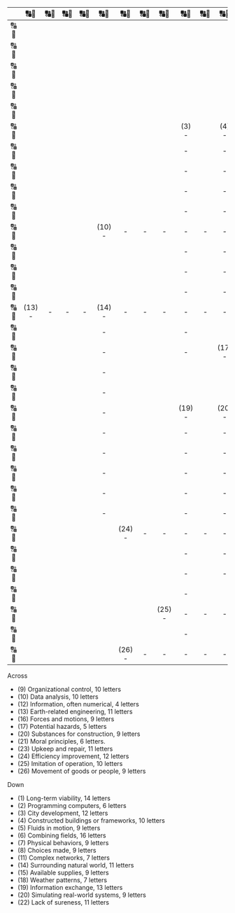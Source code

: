 |                        |&#128288;&#128290;|&#128288;&#128290;|&#128288;&#128290;|&#128288;&#128290;|&#128288;&#128290;|&#128288;&#128290;|&#128288;&#128290;|&#128288;&#128290;|&#128288;&#128290;|&#128288;&#128290;|&#128288;&#128290;|&#128288;&#128290;|&#128288;&#128290;|&#128288;&#128290;|&#128288;&#128290;|&#128288;&#128290;|&#128288;&#128290;|&#128288;&#128290;|&#128288;&#128290;|&#128288;&#128290;|&#128288;&#128290;|&#128288;&#128290;|&#128288;&#128290;|&#128288;&#128290;|&#128288;&#128290;|&#128288;&#128290;|&#128288;&#128290;|&#128288;&#128290;|
| :--------------------: |:-----:|:-----:|:-----:|:-----:|:-----:|:-----:|:-----:|:-----:|:-----:|:-----:|:-----:|:-----:|:-----:|:-----:|:-----:|:-----:|:-----:|:-----:|:-----:|:-----:|:-----:|:-----:|:-----:|:-----:|:-----:|:-----:|:-----:|:-----:|
| &#128288;<br>&#128290; |      |      |      |      |      |      |      |      |      |      |      |      |      |      |      |      |      |      |      |      |      |      |      |      |      |      | (1) -|      |
| &#128288;<br>&#128290; |      |      |      |      |      |      |      |      |      |      |      |      |      |      |      |      |      |      |      |      |      |      |      |      |      |      |   -  |      |
| &#128288;<br>&#128290; |      |      |      |      |      |      |      |      |      |      |      |      |      |      |      |      |      |      |      |      |      |      |      |      |      |      |   -  |      |
| &#128288;<br>&#128290; |      |      |      |      |      |      |      |      |      |      |      |      |      |      |      |      |      |      |      |      |      |      |      |      |      |      |   -  |      |
| &#128288;<br>&#128290; |      |      |      |      |      |      |      |      |      |      |      |      |      |      |      |      |      |      |      | (2) -|      |      |      |      |      |      |   -  |      |
| &#128288;<br>&#128290; |      |      |      |      |      |      |      |      | (3) -|      | (4) -|      |      |      |      |      | (5) -|      |      |   -  |      |      |      |      |      |      |   -  |      |
| &#128288;<br>&#128290; |      |      |      |      |      |      |      |      |   -  |      |   -  |      |      |      |      |      |   -  |      |      |   -  |      |      |      |      |      |      |   -  |      |
| &#128288;<br>&#128290; |      |      |      |      |      |      |      |      |   -  |      |   -  |      |      |      |      |      |   -  |      |      |   -  |      |      |      |      | (6) -|      |   -  |      |
| &#128288;<br>&#128290; |      |      |      |      |      |      |      |      |   -  |      |   -  |      | (7) -|      |      |      |   -  |      |      |   -  |      |      | (8) -|      |   -  |      |   -  |      |
| &#128288;<br>&#128290; |      |      |      |      |      |      |      |      |   -  |      |   -  |      |   -  |      |      | (9) -|   -  |   -  |   -  |   -  |   -  |   -  |   -  |   -  |   -  |      |   -  |      |
| &#128288;<br>&#128290; |      |      |      |      |(10) -|   -  |   -  |   -  |   -  |   -  |   -  |   -  |   -  |   -  |      |      |   -  |      |      |      |      |      |   -  |      |   -  |      |   -  |      |
| &#128288;<br>&#128290; |      |      |      |      |      |      |      |      |   -  |      |   -  |      |   -  |      |      |      |   -  |      |(11) -|      |      |      |   -  |      |   -  |      |   -  |      |
| &#128288;<br>&#128290; |      |      |      |      |      |      |      |      |   -  |      |   -  |      |   -  |      |      |      |   -  |      |   -  |      |      |      |   -  |      | (12)-|   -  |   -  |   -  |
| &#128288;<br>&#128290; |      |      |      |      |      |      |      |      |   -  |      |   -  |      |   -  |      |      |      |   -  |      |   -  |      |      |      |   -  |      |   -  |      |   -  |      |
| &#128288;<br>&#128290; |(13) -|   -  |   -  |   -  |(14) -|   -  |   -  |   -  |   -  |   -  |   -  |      |   -  |      |(15) -|      |   -  |      |   -  |      |      |      |   -  |      |   -  |      |      |      |
| &#128288;<br>&#128290; |      |      |      |      |   -  |      |      |      |   -  |      |      |      |   -  |      |   -  |      |      |(16) -|   -  |   -  |   -  |   -  |   -  |   -  |   -  |   -  |      |      |
| &#128288;<br>&#128290; |      |      |      |      |   -  |      |      |      |   -  |      |(17) -|   -  |   -  |   -  |   -  |      |      |      |   -  |      |      |      |   -  |      |   -  |      |      |      |
| &#128288;<br>&#128290; |      |      |      |      |   -  |      |      |      |      |      |      |      |      |      |   -  |      |      |      |   -  |      |      |      |      |      |   -  |      |      |      |
| &#128288;<br>&#128290; |      |      |      |      |   -  |      |      |      |      |      |      |      |      |      |   -  |      |      |(18) -|      |      |      |      |      |      |   -  |      |      |      |
| &#128288;<br>&#128290; |      |      |      |      |   -  |      |      |      |(19) -|      |(20) -|   -  |   -  |   -  |   -  |   -  |   -  |   -  |   -  |      |      |(21) -|   -  |   -  |   -  |   -  |   -  |      |
| &#128288;<br>&#128290; |      |      |      |      |   -  |      |      |      |   -  |      |   -  |      |      |      |   -  |      |      |   -  |      |      |(22) -|      |      |      |   -  |      |      |      |
| &#128288;<br>&#128290; |      |      |      |      |   -  |      |      |      |   -  |      |   -  |      |      |      |   -  |      |      |(23) -|   -  |   -  |   -  |   -  |   -  |   -  |   -  |   -  |   -  |   -  |
| &#128288;<br>&#128290; |      |      |      |      |   -  |      |      |      |   -  |      |   -  |      |      |      |   -  |      |      |   -  |      |      |   -  |      |      |      |   -  |      |      |      |
| &#128288;<br>&#128290; |      |      |      |      |   -  |      |      |      |   -  |      |   -  |      |      |      |      |      |      |   -  |      |      |   -  |      |      |      |   -  |      |      |      |
| &#128288;<br>&#128290; |      |      |      |      |   -  |      |      |      |   -  |      |   -  |      |      |      |      |      |      |   -  |      |      |   -  |      |      |      |      |      |      |      |
| &#128288;<br>&#128290; |      |      |      |      |      |(24) -|   -  |   -  |   -  |   -  |   -  |   -  |   -  |   -  |   -  |   -  |   -  |      |      |      |   -  |      |      |      |      |      |      |      |
| &#128288;<br>&#128290; |      |      |      |      |      |      |      |      |   -  |      |   -  |      |      |      |      |      |      |      |      |      |   -  |      |      |      |      |      |      |      |
| &#128288;<br>&#128290; |      |      |      |      |      |      |      |      |   -  |      |   -  |      |      |      |      |      |      |      |      |      |   -  |      |      |      |      |      |      |      |
| &#128288;<br>&#128290; |      |      |      |      |      |      |      |      |   -  |      |      |      |      |      |      |      |      |      |      |      |   -  |      |      |      |      |      |      |      |
| &#128288;<br>&#128290; |      |      |      |      |      |      |      |(25) -|   -  |   -  |   -  |   -  |   -  |   -  |   -  |   -  |   -  |      |      |      |   -  |      |      |      |      |      |      |      |
| &#128288;<br>&#128290; |      |      |      |      |      |      |      |      |   -  |      |      |      |      |      |      |      |      |      |      |      |   -  |      |      |      |      |      |      |      |
| &#128288;<br>&#128290; |      |      |      |      |      |(26) -|   -  |   -  |   -  |   -  |   -  |   -  |   -  |   -  |      |      |      |      |      |      |      |      |      |      |      |      |      |      |

Across
- (9) Organizational control, 10 letters
- (10) Data analysis, 10 letters
- (12) Information, often numerical, 4 letters
- (13) Earth-related engineering, 11 letters
- (16) Forces and motions, 9 letters
- (17) Potential hazards, 5 letters
- (20) Substances for construction, 9 letters
- (21) Moral principles, 6 letters.
- (23) Upkeep and repair, 11 letters
- (24) Efficiency improvement, 12 letters
- (25) Imitation of operation, 10 letters
- (26) Movement of goods or people, 9 letters

Down
- (1) Long-term viability, 14 letters
- (2) Programming computers, 6 letters
- (3) City development, 12 letters
- (4) Constructed buildings or frameworks, 10 letters
- (5) Fluids in motion, 9 letters
- (6) Combining fields, 16 letters
- (7) Physical behaviors, 9 letters
- (8) Choices made, 9 letters
- (11) Complex networks, 7 letters
- (14) Surrounding natural world, 11 letters
- (15) Available supplies, 9 letters
- (18) Weather patterns, 7 letters
- (19) Information exchange, 13 letters
- (20) Simulating real-world systems, 9 letters
- (22) Lack of sureness, 11 letters
